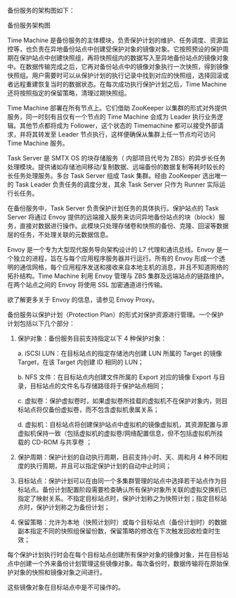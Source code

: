 <?xml version="1.0" encoding="UTF-8"?><?workdir /C:\Users\Admin\AppData\Local\Temp\temp20190708105258778?><?workdir-uri file:/C:/Users/Admin/AppData/Local/Temp/temp20190708105258778/?><?path2project ..\..\..\?><?path2project-uri ../../../?><?path2rootmap-uri ../../../?><topic xmlns:ditaarch="http://dita.oasis-open.org/architecture/2005/" xmlns:dita-ot="http://dita-ot.sourceforge.net/ns/201007/dita-ot" class="- topic/topic " ditaarch:DITAArchVersion="1.2" domains="(topic hi-d) (topic ut-d) (topic indexing-d) (topic hazard-d) (topic abbrev-d) (topic pr-d) (topic sw-d) (topic ui-d)" id="架构与核心组件" xtrf="file:/D:/safehaven/content/concepts/backup-service-white-paper/架构与核心组件.md" xtrc="topic:1;182:3"><title class="- topic/title " xtrf="file:/D:/safehaven/content/concepts/backup-service-white-paper/架构与核心组件.md" xtrc="title:1;182:3">架构与核心组件</title><body class="- topic/body " xtrf="file:/D:/safehaven/content/concepts/backup-service-white-paper/架构与核心组件.md" xtrc="body:1;182:3"><p class="- topic/p " xtrf="file:/D:/safehaven/content/concepts/backup-service-white-paper/架构与核心组件.md" xtrc="p:1;182:3">备份服务的架构图如下：</p><image class="- topic/image " href="c58f0a1df2a2fe18c2cb45a9b3944bf35d086cee.jpg" placement="break" xtrf="file:/D:/safehaven/content/concepts/backup-service-white-paper/架构与核心组件.md" xtrc="image:1;182:3"><alt class="- topic/alt " xtrf="file:/D:/safehaven/content/concepts/backup-service-white-paper/架构与核心组件.md" xtrc="alt:1;182:3">备份服务架构图</alt></image></body><topic class="- topic/topic " ditaarch:DITAArchVersion="1.2" domains="(topic hi-d) (topic ut-d) (topic indexing-d) (topic hazard-d) (topic abbrev-d) (topic pr-d) (topic sw-d) (topic ui-d)" id="time-machine" xtrf="file:/D:/safehaven/content/concepts/backup-service-white-paper/架构与核心组件.md" xtrc="topic:2;182:3"><title class="- topic/title " xtrf="file:/D:/safehaven/content/concepts/backup-service-white-paper/架构与核心组件.md" xtrc="title:2;182:3">Time Machine</title><body class="- topic/body " xtrf="file:/D:/safehaven/content/concepts/backup-service-white-paper/架构与核心组件.md" xtrc="body:2;182:3"><p class="- topic/p " xtrf="file:/D:/safehaven/content/concepts/backup-service-white-paper/架构与核心组件.md" xtrc="p:2;182:3">Time Machine 是备份服务的主体模块，负责保护计划的维护、任务调度、资源监控等，也负责在异地备份站点中创建受保护对象的镜像对象。它按照预设的保护周期在保护站点中创建快照组，再将快照组内的数据写入至异地备份站点的镜像对象中。在数据传输完成之后，它再对备份站点中的镜像对象执行一次快照，得到镜像快照组。用户需要时可以从保护计划的执行记录中找到对应的快照组，选择回滚或者远程重建恢复当时的数据状态。在每次成功执行保护计划之后，Time Machine 还将按照指定的保留策略，清理过期快照组。</p><p class="- topic/p " xtrf="file:/D:/safehaven/content/concepts/backup-service-white-paper/架构与核心组件.md" xtrc="p:3;182:3">Time Machine 部署在所有节点上。它们借助 ZooKeeper 以集群的形式对外提供服务，同一时刻有且仅有一个节点的 Time Machine 会成为 Leader 执行业务逻辑。其他节点都将成为 Follower，这个状态的 Timemachine 都可以接受外部请求，并将其转发至 Leader 节点执行，这样便确保从集群上任一节点均可访问 Time Machine 服务。</p></body></topic><topic class="- topic/topic " ditaarch:DITAArchVersion="1.2" domains="(topic hi-d) (topic ut-d) (topic indexing-d) (topic hazard-d) (topic abbrev-d) (topic pr-d) (topic sw-d) (topic ui-d)" id="task-server" xtrf="file:/D:/safehaven/content/concepts/backup-service-white-paper/架构与核心组件.md" xtrc="topic:3;182:3"><title class="- topic/title " xtrf="file:/D:/safehaven/content/concepts/backup-service-white-paper/架构与核心组件.md" xtrc="title:3;182:3">Task Server</title><body class="- topic/body " xtrf="file:/D:/safehaven/content/concepts/backup-service-white-paper/架构与核心组件.md" xtrc="body:3;182:3"><p class="- topic/p " xtrf="file:/D:/safehaven/content/concepts/backup-service-white-paper/架构与核心组件.md" xtrc="p:4;182:3">Task Server 是 SMTX OS 的块存储服务（ 内部项目代号为 ZBS）的异步长任务处理模块。提供诸如存储池间移动/复制数据、远端备份的数据复制等耗时较长的长任务处理服务。多台 Task Server 组成 Task 集群。经由 ZooKeeper 选出唯一的 Task Leader 负责任务的调度分发，其余 Task Server 只作为 Runner 实际运行长任务。</p><p class="- topic/p " xtrf="file:/D:/safehaven/content/concepts/backup-service-white-paper/架构与核心组件.md" xtrc="p:5;182:3">在备份服务中，Task Server 负责保护计划任务的具体执行。保护站点的 Task Server 将通过 Envoy 提供的远端接入服务来访问异地备份站点的块（block）服务，直接对数据进行操作。此模块只处理存储卷和快照的备份、克隆、回滚等数据层的任务，不处理关联的元数据信息。</p></body></topic><topic class="- topic/topic " ditaarch:DITAArchVersion="1.2" domains="(topic hi-d) (topic ut-d) (topic indexing-d) (topic hazard-d) (topic abbrev-d) (topic pr-d) (topic sw-d) (topic ui-d)" id="envoy" xtrf="file:/D:/safehaven/content/concepts/backup-service-white-paper/架构与核心组件.md" xtrc="topic:4;182:3"><title class="- topic/title " xtrf="file:/D:/safehaven/content/concepts/backup-service-white-paper/架构与核心组件.md" xtrc="title:4;182:3">Envoy</title><body class="- topic/body " xtrf="file:/D:/safehaven/content/concepts/backup-service-white-paper/架构与核心组件.md" xtrc="body:4;182:3"><p class="- topic/p " xtrf="file:/D:/safehaven/content/concepts/backup-service-white-paper/架构与核心组件.md" xtrc="p:6;182:3">Envoy 是一个专为大型现代服务导向架构设计的 L7 代理和通讯总线。Envoy 是一个独立的进程，旨在与每个应用程序服务器并行运行。所有的 Envoy 形成一个透明的通信网格，每个应用程序发送和接收来自本地主机的消息，并且不知道网络的拓扑结构。Time Machine 利用 Envoy 管理与 ZBS 集群及远端站点的链路维护。在两个站点之间的 Envoy 将使用 SSL 加密通道进行传输。</p><p class="- topic/p " xtrf="file:/D:/safehaven/content/concepts/backup-service-white-paper/架构与核心组件.md" xtrc="p:7;182:3">欲了解更多关于 Envoy 的信息，请参见 <xref class="- topic/xref " href="https://www.envoyproxy.io/" format="html" scope="external" xtrf="file:/D:/safehaven/content/concepts/backup-service-white-paper/架构与核心组件.md" xtrc="xref:1;182:3">Envoy Proxy</xref>。</p></body></topic><topic class="- topic/topic " ditaarch:DITAArchVersion="1.2" domains="(topic hi-d) (topic ut-d) (topic indexing-d) (topic hazard-d) (topic abbrev-d) (topic pr-d) (topic sw-d) (topic ui-d)" id="保护计划" xtrf="file:/D:/safehaven/content/concepts/backup-service-white-paper/架构与核心组件.md" xtrc="topic:5;182:3"><title class="- topic/title " xtrf="file:/D:/safehaven/content/concepts/backup-service-white-paper/架构与核心组件.md" xtrc="title:5;182:3">保护计划</title><body class="- topic/body " xtrf="file:/D:/safehaven/content/concepts/backup-service-white-paper/架构与核心组件.md" xtrc="body:5;182:3"><p class="- topic/p " xtrf="file:/D:/safehaven/content/concepts/backup-service-white-paper/架构与核心组件.md" xtrc="p:8;182:3">备份服务以保护计划（Protection Plan）的形式对保护资源进行管理。一个保护计划包括以下几个部分：</p><ol class="- topic/ol " xtrf="file:/D:/safehaven/content/concepts/backup-service-white-paper/架构与核心组件.md" xtrc="ol:1;182:3"><li class="- topic/li " xtrf="file:/D:/safehaven/content/concepts/backup-service-white-paper/架构与核心组件.md" xtrc="li:1;182:3"><p class="- topic/p " xtrf="file:/D:/safehaven/content/concepts/backup-service-white-paper/架构与核心组件.md" xtrc="p:9;182:3">保护对象：备份服务目前支持指定以下 4 种保护对象：</p><p class="- topic/p " xtrf="file:/D:/safehaven/content/concepts/backup-service-white-paper/架构与核心组件.md" xtrc="p:10;182:3">a.  iSCSI LUN：在目标站点的指定存储池内创建 LUN 所属的 Target 的镜像 Target，在该 Target 内创建 ID 相同的 LUN；</p><p class="- topic/p " xtrf="file:/D:/safehaven/content/concepts/backup-service-white-paper/架构与核心组件.md" xtrc="p:11;182:3">b.  NFS 文件：在目标站点内创建文件所属的 Export 对应的镜像 Export 与目录，目标站点的文件名与存储路径将于保护站点相同；</p><p class="- topic/p " xtrf="file:/D:/safehaven/content/concepts/backup-service-white-paper/架构与核心组件.md" xtrc="p:12;182:3">c.  虚拟卷：保护虚拟卷时，如果虚拟卷所挂载的虚拟机不在保护对象内，则目标站点将仅备份虚拟卷，而不包含虚拟机隶属关系；</p><p class="- topic/p " xtrf="file:/D:/safehaven/content/concepts/backup-service-white-paper/架构与核心组件.md" xtrc="p:13;182:3">d.  虚拟机：目标站点将创建保护站点中虚拟机的镜像虚拟机，其资源配置与源虚拟机保持一致（包括虚拟机的虚拟卷/网络配置信息，但不包括虚拟机所挂载的 CD-ROM 与共享卷 ；</p></li><li class="- topic/li " xtrf="file:/D:/safehaven/content/concepts/backup-service-white-paper/架构与核心组件.md" xtrc="li:2;182:3"><p class="- topic/p " xtrf="file:/D:/safehaven/content/concepts/backup-service-white-paper/架构与核心组件.md" xtrc="p:14;182:3">保护周期：保护计划的自动执行周期，目前支持小时、天、周和月 4 种不同粒度的执行周期，并且可以指定保护计划的自动中止时间；</p></li><li class="- topic/li " xtrf="file:/D:/safehaven/content/concepts/backup-service-white-paper/架构与核心组件.md" xtrc="li:3;182:3"><p class="- topic/p " xtrf="file:/D:/safehaven/content/concepts/backup-service-white-paper/架构与核心组件.md" xtrc="p:15;182:3">目标站点：保护计划可以在由同一个多集群管理的站点中选择若干站点作为目标站点。备份计划配置阶段需要检查确认所有保护对象所关联的虚拟交换机已指定了映射关系。不指定目标站点时，保护计划称之为快照计划；指定目标站点时，保护计划称之为备份计划；</p></li><li class="- topic/li " xtrf="file:/D:/safehaven/content/concepts/backup-service-white-paper/架构与核心组件.md" xtrc="li:4;182:3"><p class="- topic/p " xtrf="file:/D:/safehaven/content/concepts/backup-service-white-paper/架构与核心组件.md" xtrc="p:16;182:3">保留策略：允许为本地（快照计划时）或每个目标站点（备份计划时）的数据副本指定不同的快照组保留份数，保留策略的修改在下次触发回收检查时生效；</p></li></ol><p class="- topic/p " xtrf="file:/D:/safehaven/content/concepts/backup-service-white-paper/架构与核心组件.md" xtrc="p:17;182:3">每个保护计划执行时会在每个目标站点创建所有保护对象的镜像对象，并在目标站点中创建一个外来备份计划管理这些镜像对象。每次备份时，数据传输将在原始保护对象的快照和镜像对象之间进行。</p><p class="- topic/p " xtrf="file:/D:/safehaven/content/concepts/backup-service-white-paper/架构与核心组件.md" xtrc="p:18;182:3">这些镜像对象在目标站点中是不可操作的。</p></body></topic></topic>